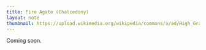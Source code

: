 ```yaml
---
title: Fire Agate (Chalcedony)
layout: note
thumbnail: https://upload.wikimedia.org/wikipedia/commons/a/ad/High_Grade_Slaughter_Mountain_Arizona_Fire_Agate_Rough.jpg
---
```

Coming soon.

